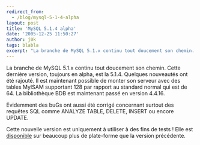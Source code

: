 ```yaml
---
redirect_from:
  - /blog/mysql-5-1-4-alpha
layout: post
title: 'MySQL 5.1.4 alpha'
date: '2005-12-25 11:50:27'
author: j0k
tags: blabla
excerpt: "La branche de MySQL 5.1.x continu tout doucement son chemin. Cette dernière version, toujours en alpha, est la 5.1.4.     \nQuelques nouveautés ont été rajouté. Il est maintenant possible de monter son serveur avec des tables MyISAM supportant 128 par rapport au standard normal qui est de 64. La bibliothèque BDB est maintenant passé en version 4.4.16.  \n       …"
---
```


La branche de MySQL 5.1.x continu tout doucement son chemin. Cette dernière version, toujours en alpha, est la 5.1.4.
Quelques nouveautés ont été rajouté. Il est maintenant possible de monter son serveur avec des tables MyISAM supportant 128 par rapport au standard normal qui est de 64. La bibliothèque BDB est maintenant passé en version 4.4.16.

Evidemment des buGs ont aussi été corrigé concernant surtout des requêtes SQL comme ANALYZE TABLE, DELETE, INSERT ou encore UPDATE.

Cette nouvelle version est uniquement à utiliser à des fins de tests !   Elle est [disponible](http://dev.mysql.com/downloads/mysql/5.1.html) sur beaucoup plus de plate-forme que la version précédente.

